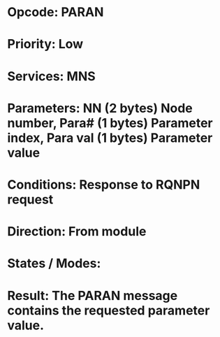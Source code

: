 # Opcode: PARAN
# Priority: Low
# Services: MNS
# Parameters: NN (2 bytes) Node number, Para# (1 bytes) Parameter index, Para val (1 bytes) Parameter value
# Conditions: Response to RQNPN request
# Direction: From module
# States / Modes: 
# Result: The PARAN message contains the requested parameter value.